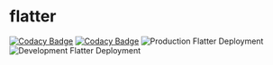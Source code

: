 # flatter
[![Codacy Badge](https://app.codacy.com/project/badge/Grade/0edebac71fea4f91b159760cfd45f412)](https://www.codacy.com/gh/ISPP-G10/flatter/dashboard?utm_source=github.com&amp;utm_medium=referral&amp;utm_content=ISPP-G10/flatter&amp;utm_campaign=Badge_Grade)
[![Codacy Badge](https://app.codacy.com/project/badge/Coverage/0edebac71fea4f91b159760cfd45f412)](https://www.codacy.com/gh/ISPP-G10/flatter/dashboard?utm_source=github.com&utm_medium=referral&utm_content=ISPP-G10/flatter&utm_campaign=Badge_Coverage)
![Production Flatter Deployment](https://github.com/ISPP-G10/flatter/actions/workflows/prod-deployment.yml/badge.svg)
![Development Flatter Deployment](https://github.com/ISPP-G10/flatter/actions/workflows/dev-deployment.yml/badge.svg)